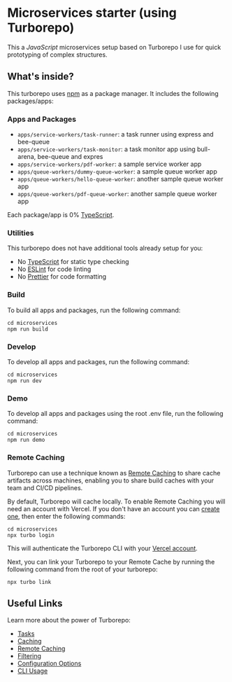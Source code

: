 # Microservices starter (using Turborepo)

This a *JavaScript* microservices setup based on Turborepo I use for quick prototyping of complex structures.

## What's inside?

This turborepo uses [npm](https://www.npmjs.com/) as a package manager. It includes the following packages/apps:

### Apps and Packages

- `apps/service-workers/task-runner`: a task runner using express and bee-queue
- `apps/service-workers/task-monitor`: a task monitor app using bull-arena, bee-queue and expres
- `apps/service-workers/pdf-worker`: a sample service worker app
- `apps/queue-workers/dummy-queue-worker`: a sample queue worker app
- `apps/queue-workers/hello-queue-worker`: another sample queue worker app
- `apps/queue-workers/pdf-queue-worker`: another sample queue worker app

Each package/app is 0% [TypeScript](https://www.typescriptlang.org/).

### Utilities

This turborepo does not have additional tools already setup for you:

- No [TypeScript](https://www.typescriptlang.org/) for static type checking
- No [ESLint](https://eslint.org/) for code linting
- No [Prettier](https://prettier.io) for code formatting

### Build

To build all apps and packages, run the following command:

```
cd microservices
npm run build
```

### Develop

To develop all apps and packages, run the following command:

```
cd microservices
npm run dev
```

### Demo

To develop all apps and packages using the root .env file, run the following command:

```
cd microservices
npm run demo
```

### Remote Caching

Turborepo can use a technique known as [Remote Caching](https://turbo.build/repo/docs/core-concepts/remote-caching) to share cache artifacts across machines, enabling you to share build caches with your team and CI/CD pipelines.

By default, Turborepo will cache locally. To enable Remote Caching you will need an account with Vercel. If you don't have an account you can [create one](https://vercel.com/signup), then enter the following commands:

```
cd microservices
npx turbo login
```

This will authenticate the Turborepo CLI with your [Vercel account](https://vercel.com/docs/concepts/personal-accounts/overview).

Next, you can link your Turborepo to your Remote Cache by running the following command from the root of your turborepo:

```
npx turbo link
```

## Useful Links

Learn more about the power of Turborepo:

- [Tasks](https://turbo.build/repo/docs/core-concepts/monorepos/running-tasks)
- [Caching](https://turbo.build/repo/docs/core-concepts/caching)
- [Remote Caching](https://turbo.build/repo/docs/core-concepts/remote-caching)
- [Filtering](https://turbo.build/repo/docs/core-concepts/monorepos/filtering)
- [Configuration Options](https://turbo.build/repo/docs/reference/configuration)
- [CLI Usage](https://turbo.build/repo/docs/reference/command-line-reference)
